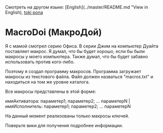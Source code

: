Смотреть на другом языке: [English](../master/README.md "View in English), [toki pona](../master/README.tok.md "lukin kepeken toki pona")

# MacroDoi (МакроДой)
Я с мамой смотрел серию Офиса. В серии Джим на компьютер Дуайта поставляет макрос. Я думал, что бы будет хорошо, если бы были макросы у моего компьютера. Также думал, что бы будет забавно использовать против кого-либо. 

Поэтому я создал программу макросов. Программа загружает макросы из текстового файла. Файл должен назваться "macros.txt" и находиться на том же уровне каталога.

Все макросы представлены в этой форме:

имяАктиватора: параметер1; параметер2; ... параметерN | имяИсполнитель: параметер1; параметер2; ... параметерN

На данный момент реализованы только макросы ключей. 

Поверьте вики для получения подробнее информации.
